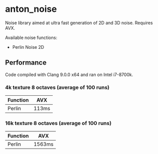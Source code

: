 # anton_noise

Noise library aimed at ultra fast generation of 2D and 3D noise. Requires AVX.

Available noise functions:
 - Perlin Noise 2D

## Performance
Code compiled with Clang 9.0.0 x64 and ran on Intel i7-8700k.

### 4k texture 8 octaves (average of 100 runs)
| Function | AVX   |
|----------|-------|
| Perlin   | 113ms |

### 16k texture 8 octaves (average of 100 runs)
| Function | AVX    |
|----------|--------|
| Perlin   | 1563ms |
